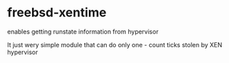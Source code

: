 freebsd-xentime
===============

enables getting runstate information from hypervisor

It just wery simple module that can do only one - count ticks stolen by XEN hypervisor

